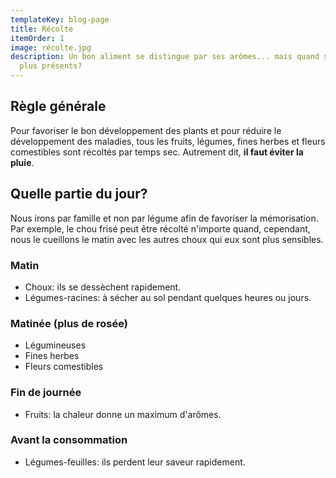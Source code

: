 ```yaml
---
templateKey: blog-page
title: Récolte
itemOrder: 1
image: récolte.jpg
description: Un bon aliment se distingue par ses arômes... mais quand sont-ils
  plus présents?
---
```


## Règle générale

Pour favoriser le bon développement des plants et pour réduire le développement des maladies, tous les fruits, légumes, fines herbes et fleurs comestibles sont récoltés par temps sec. Autrement dit, **il faut éviter la pluie**.

## Quelle partie du jour?

Nous irons par famille et non par légume afin de favoriser la mémorisation.
Par exemple, le chou frisé peut être récolté n'importe quand, cependant, nous le cueillons le matin avec les autres choux qui eux sont plus sensibles.

### Matin

- Choux: ils se dessèchent rapidement.
- Légumes-racines: à sécher au sol pendant quelques heures ou jours.

### Matinée (plus de rosée)

- Légumineuses
- Fines herbes
- Fleurs comestibles

### Fin de journée

- Fruits: la chaleur donne un maximum d'arômes.

### Avant la consommation

- Légumes-feuilles: ils perdent leur saveur rapidement.
